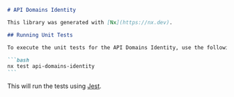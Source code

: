 ````markdown
# API Domains Identity

This library was generated with [Nx](https://nx.dev).

## Running Unit Tests

To execute the unit tests for the API Domains Identity, use the following command:

```bash
nx test api-domains-identity
```
````

This will run the tests using [Jest](https://jestjs.io).

```

```
